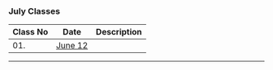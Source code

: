 ### July Classes

| Class No  |                    Date                  |                       Description                           |
------------|------------------------------------------|--------------------------------------------------------------
|   01.     | [June 12](https://youtu.be/gZEKdEw4gNY)  |                                                             |
----------------------------------------------------------------------------------------------------------------------
